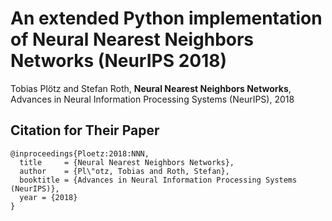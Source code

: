 # An extended Python implementation of Neural Nearest Neighbors Networks (NeurIPS 2018)


Tobias Plötz and Stefan Roth, **Neural Nearest Neighbors Networks**, Advances in Neural Information Processing Systems (NeurIPS), 2018

## Citation for Their Paper
```
@inproceedings{Ploetz:2018:NNN,
  title     = {Neural Nearest Neighbors Networks},
  author    = {Pl\"otz, Tobias and Roth, Stefan},
  booktitle = {Advances in Neural Information Processing Systems (NeurIPS)},
  year = {2018}
}
```
